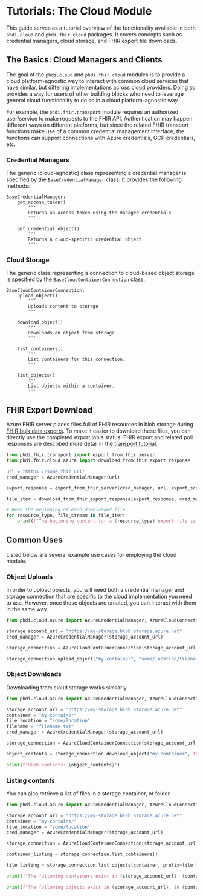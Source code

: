 # Tutorials: The Cloud Module
This guide serves as a tutorial overview of the functionality available in both `phdi.cloud` and `phdi.fhir.cloud` packages. It covers concepts such as credential managers, cloud storage, and FHIR export file downloads.

## The Basics: Cloud Managers and Clients
The goal of the `phdi.cloud` and `phdi.fhir.cloud` modules is to provide a cloud platform-agnostic way to interact with common cloud services that have similar, but differing implementations across cloud providers. Doing so provides a way for users of other building blocks who need to leverage general cloud functionality to do so in a cloud platform-agnostic way. 

For example, the `phdi.fhir.transport` module requires an authorized user/service to make requests to the FHIR API. Authentication may happen different ways on different platforms, but since the related FHIR transport functions make use of a common credential management interface, the functions can support connections with Azure credentials, GCP credentials, etc.

### Credential Managers
The generic (cloud-agnostic) class representing a credential manager is specified by the `BaseCredentialManager` class. It provides the following methods:
```
BaseCredentialManager:
    get_access_token()
        '''
        Returns an access token using the managed credentials
        '''
    
    get_credential_object()
        '''
        Returns a cloud-specific credential object
        '''
```

### Cloud Storage
The generic class representing a connection to cloud-based object storage is specified by the `BaseCloudContainerConnection` class.
```
BaseCloudContainerConnection:
    upload_object()
        '''
        Uploads content to storage
        '''
    
    download_object()
        '''
        Downloads an object from storage
        '''

    list_containers()
        '''
        List containers for this connection.
        '''
    
    list_objects()
        '''
        List objects within a container.
        '''
```

## FHIR Export Download
Azure FHIR server places files full of FHIR resources in blob storage during [FHIR bulk data exports](http://hl7.org/fhir/uv/bulkdata/export/index.html). To make it easier to download these files, you can directly use the completed export job's status. FHIR export and related poll responses are described more detail in the [transport tutorial](transport-tutorial.md).

```python
from phdi.fhir.transport import export_from_fhir_server
from phdi.fhir.cloud.azure import download_from_fhir_export_response

url = "https://some_fhir_url"
cred_manager = AzureCredentialManager(url)

export_response = export_from_fhir_server(cred_manager, url, export_scope="Patient", since="2022-01-01T00:00:00Z", resource_type="Patient,Observation")

file_iter = download_from_fhir_export_response(export_response, cred_manager)

# Read the beginning of each downloaded file
for resource_type, file_stream in file_iter:
    print(f"The beginning content for a {resource_type} export file is: {file_stream.read(50)}")
```

## Common Uses
Listed below are several example use cases for employing the cloud module.

### Object Uploads
In order to upload objects, you will need both a credential manager and storage connection that are specific to the cloud implementation you need to use.  However, once those objects are created, you can interact with them in the same way.

```python
from phdi.cloud.azure import AzureCredentialManager, AzureCloudConnectionManager

storage_account_url = "https://my-storage.blob.storage.azure.net"
cred_manager = AzureCredentialManager(storage_account_url)

storage_connection = AzureCloudContainerConnection(storage_account_url, cred_manager)

storage_connection.upload_object("my-container", "some/location/filename.txt", message="Hello world!")
```

### Object Downloads
Downloading from cloud storage works similarly.

```python
from phdi.cloud.azure import AzureCredentialManager, AzureCloudConnectionManager

storage_account_url = "https://my-storage.blob.storage.azure.net"
container = "my-container"
file_location = "some/location"
filename = "filename.txt"
cred_manager = AzureCredentialManager(storage_account_url)

storage_connection = AzureCloudContainerConnection(storage_account_url, cred_manager)

object_contents = storage_connection.download_object("my-container", f"{file_location}/{filename}")

print(f"Blob contents: {object_contents}")
```

### Listing contents
You can also retrieve a list of files in a storage container, or folder.

```python
from phdi.cloud.azure import AzureCredentialManager, AzureCloudConnectionManager

storage_account_url = "https://my-storage.blob.storage.azure.net"
container = "my-container"
file_location = "some/location"
cred_manager = AzureCredentialManager(storage_account_url)

storage_connection = AzureCloudContainerConnection(storage_account_url, cred_manager)

container_listing = storage_connection.list_containers()

file_listing = storage_connection.list_objects(container, prefix=file_location)

print(f"The following containers exist in {storage_account_url}: {container_listing}")

print(f"The following objects exist in {storage_account_url}, in {container}/{file_location}: {file_listing}")
```
